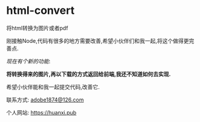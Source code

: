 # html-convert
将html转换为图片或者pdf

刚接触Node,代码有很多的地方需要改善,希望小伙伴们和我一起,将这个做得更完善点.

*现在有个新的功能*:

**将转换得来的图片,再以下载的方式返回给前端,我还不知道如何去实现.**

希望小伙伴能和我一起提交代码,改善它.

联系方式:
adobe1874@126.com

个人网站:
https://huanxi.pub

